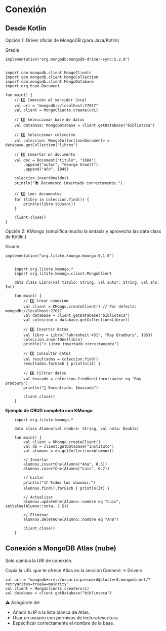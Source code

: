 # Conexión

## Desde Kotlin

Opción 1: Driver oficial de MongoDB (para Java/Kotlin)

Gradle

    implementation("org.mongodb:mongodb-driver-sync:5.2.0")


    import com.mongodb.client.MongoClients
    import com.mongodb.client.MongoCollection
    import com.mongodb.client.MongoDatabase
    import org.bson.Document

    fun main() {
        // 1️⃣ Conexión al servidor local
        val uri = "mongodb://localhost:27017"
        val client = MongoClients.create(uri)

        // 2️⃣ Seleccionar base de datos
        val database: MongoDatabase = client.getDatabase("biblioteca")

        // 3️⃣ Seleccionar colección
        val coleccion: MongoCollection<Document> = database.getCollection("libros")

        // 4️⃣ Insertar un documento
        val doc = Document("titulo", "1984")
            .append("autor", "George Orwell")
            .append("año", 1949)

        coleccion.insertOne(doc)
        println("📚 Documento insertado correctamente.")

        // 5️⃣ Leer documentos
        for (libro in coleccion.find()) {
            println(libro.toJson())
        }

        client.close()
    }


Opción 2: KMongo (simplifica mucho la sintaxis y aprovecha las data class de Kotlin.)

Gradle

    implementation("org.litote.kmongo:kmongo:5.1.0")


        import org.litote.kmongo.*
        import org.litote.kmongo.client.MongoClient

        data class Libro(val titulo: String, val autor: String, val año: Int)

        fun main() {
            // 1️⃣ Crear conexión
            val client = KMongo.createClient() // Por defecto: mongodb://localhost:27017
            val database = client.getDatabase("biblioteca")
            val coleccion = database.getCollection<Libro>()

            // 2️⃣ Insertar datos
            val libro = Libro("Fahrenheit 451", "Ray Bradbury", 1953)
            coleccion.insertOne(libro)
            println("🔥 Libro insertado correctamente")

            // 3️⃣ Consultar datos
            val resultados = coleccion.find()
            resultados.forEach { println(it) }

            // 4️⃣ Filtrar datos
            val buscado = coleccion.findOne(Libro::autor eq "Ray Bradbury")
            println("🔎 Encontrado: $buscado")

            client.close()
        }

**Ejemplo de CRUD completo con KMongo**

        import org.litote.kmongo.*

        data class Alumno(val nombre: String, val nota: Double)

        fun main() {
            val client = KMongo.createClient()
            val db = client.getDatabase("instituto")
            val alumnos = db.getCollection<Alumno>()

            // Insertar
            alumnos.insertOne(Alumno("Ana", 8.5))
            alumnos.insertOne(Alumno("Luis", 6.7))

            // Listar
            println("📋 Todos los alumnos:")
            alumnos.find().forEach { println(it) }

            // Actualizar
            alumnos.updateOne(Alumno::nombre eq "Luis", setValue(Alumno::nota, 7.5))

            // Eliminar
            alumnos.deleteOne(Alumno::nombre eq "Ana")

            client.close()
        }


## Conexión a MongoDB Atlas (nube)

Solo cambia la URI de conexión.

Copia la URL que te ofrece Atlas en la sección Connect → Drivers.

    val uri = "mongodb+srv://usuario:password@cluster0.mongodb.net/?retryWrites=true&w=majority"
    val client = MongoClients.create(uri)
    val database = client.getDatabase("biblioteca")


⚠️ Asegúrate de:

- Añadir tu IP a la lista blanca de Atlas.
- Usar un usuario con permisos de lectura/escritura.
- Especificar correctamente el nombre de la base.


